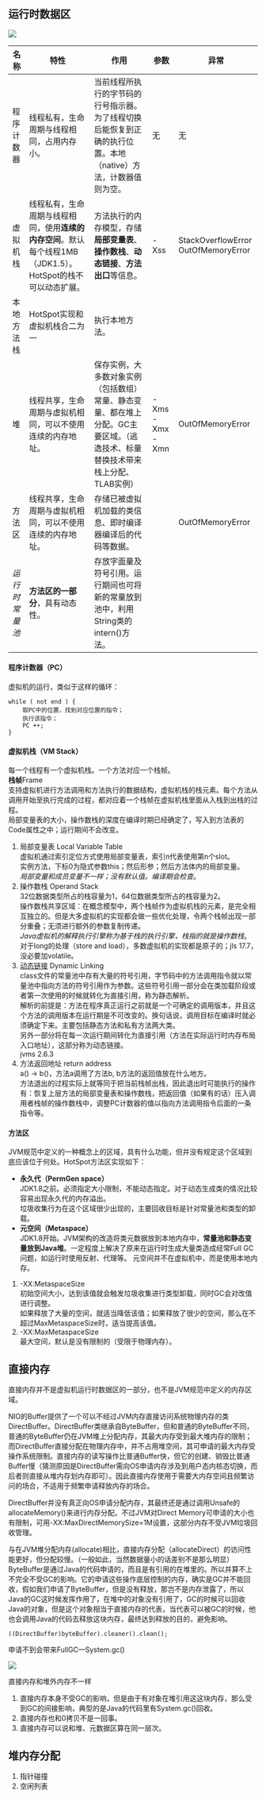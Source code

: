 ## 运行时数据区
![](img/JVM内存.png)

| 名称 | 特性                                                               | 作用 | 参数 | 异常 |
|---|------------------------------------------------------------------|---|---|---|
| 程序计数器 | 线程私有，生命周期与线程相同，占用内存小。                                            | 当前线程所执行的字节码的行号指示器。为了线程切换后能恢复到正确的执行位置。本地（native）方法，计数器值则为空。| 无 | 无 |
| 虚拟机栈 | 线程私有，生命周期与线程相同，使用**连续的内存空间**。默认每个线程1MB（JDK1.5）。HotSpot的栈不可以动态扩展。 | 方法执行的内存模型，存储**局部变量表**、**操作数栈**、**动态链接**、**方法出口**等信息。| -Xss | StackOverflowError OutOfMemoryError |
| 本地方法栈 | HotSpot实现和虚拟机栈合二为一                                               | 执行本地方法。|  |  |
| 堆 | 线程共享，生命周期与虚拟机相同，可以不使用连续的内存地址。                                    | 保存实例，大多数对象实例（包括数组）常量、静态变量、都在堆上分配。GC主要区域。（逃逸技术、标量替换技术带来栈上分配、TLAB实例）| -Xms -Xmx -Xmn | OutOfMemoryError |
| 方法区 | 线程共享，生命周期与虚拟机相同，可以不使用连续的内存地址。                                    | 存储已被虚拟机加载的类信息、即时编译器编译后的代码等数据。|  | OutOfMemoryError |
| *运行时常量池* | **方法区的一部分**，具有动态性。                                               | 存放字面量及符号引用。运行期间也可将新的常量放到池中，利用String类的intern()方法。 |  |  |

#### 程序计数器（PC）
虚拟机的运行，类似于这样的循环：
```
while ( not end ) {
    取PC中的位置，找到对应位置的指令；
    执行该指令；
    PC ++;
}
```
#### 虚拟机栈（VM Stack）
每一个线程有一个虚拟机栈。一个方法对应一个栈帧。  
**栈帧**Frame  
支持虚拟机进行方法调用和方法执行的数据结构，虚拟机栈的栈元素。每个方法从调用开始至执行完成的过程，都对应着一个栈帧在虚拟机栈里面从入栈到出栈的过程。  
局部变量表的大小，操作数栈的深度在编译时期已经确定了，写入到方法表的Code属性之中；运行期间不会改变。
1. 局部变量表 Local Variable Table  
虚拟机通过索引定位方式使用局部变量表，索引n代表使用第n个slot。  
实例方法，下标0为隐式参数this；然后形参；然后方法体内的局部变量。  
*局部变量和成员变量不一样；没有默认值。编译期会检查*。
2. 操作数栈 Operand Stack  
32位数据类型所占的栈容量为1，64位数据类型所占的栈容量为2。  
操作数栈共享区域：在概念模型中，两个栈帧作为虚拟机栈的元素，是完全相互独立的。但是大多虚拟机的实现都会做一些优化处理，令两个栈帧出现一部分重叠；无须进行额外的参数复制传递。  
*Java虚拟机的解释执行引擎称为基于栈的执行引擎，栈指的就是操作数栈*。  
对于long的处理（store and load），多数虚拟机的实现都是原子的；jls 17.7，没必要加volatile。
3. [动态链接](https://blog.csdn.net/qq_41813060/article/details/88379473) Dynamic Linking  
class文件的常量池中存有大量的符号引用，字节码中的方法调用指令就以常量池中指向方法的符号引用作为参数。这些符号引用一部分会在类加载阶段或者第一次使用的时候就转化为直接引用，称为静态解析。  
解析的前提是：方法在程序真正运行之前就是一个可确定的调用版本，并且这个方法的调用版本在运行期是不可改变的。换句话说，调用目标在编译时就必须确定下来。主要包括静态方法和私有方法两大类。  
另外一部分将在每一次运行期间转化为直接引用（方法在实际运行时内存布局入口地址），这部分称为动态链接。  
jvms 2.6.3
4. 方法返回地址 return address  
a() -> b()，方法a调用了方法b, b方法的返回值放在什么地方。  
方法退出的过程实际上就等同于把当前栈帧出栈，因此退出时可能执行的操作有：恢复上层方法的局部变量表和操作数栈，把返回值（如果有的话）压入调用者栈帧的操作数栈中，调整PC计数器的值以指向方法调用指令后面的一条指令等。
#### 方法区
JVM规范中定义的一种概念上的区域，具有什么功能，但并没有规定这个区域到底应该位于何处。HotSpot方法区实现如下：
- **永久代（PermGen space）**  
JDK1.8之前。必须指定大小限制，不能动态指定。对于动态生成类的情况比较容易出现永久代的内存溢出。  
垃圾收集行为在这个区域很少出现的，主要回收目标是针对常量池和类型的卸载。
- **元空间（Metaspace）**  
JDK1.8开始。JVM架构的改造将类元数据放到本地内存中，**常量池和静态变量放到Java堆**。一定程度上解决了原来在运行时生成大量类造成经常Full GC问题，如运行时使用反射、代理等。
元空间并不在虚拟机中，而是使用本地内存。
1. -XX:MetaspaceSize  
初始空间大小，达到该值就会触发垃圾收集进行类型卸载，同时GC会对改值进行调整。  
如果释放了大量的空间，就适当降低该值；如果释放了很少的空间，那么在不超过MaxMetaspaceSize时，适当提高该值。
2. -XX:MaxMetaspaceSize  
最大空间，默认是没有限制的（受限于物理内存）。

## 直接内存
直接内存并不是虚拟机运行时数据区的一部分，也不是JVM规范中定义的内存区域。

NIO的Buffer提供了一个可以不经过JVM内存直接访问系统物理内存的类DirectBuffer。DirectBuffer类继承自ByteBuffer，但和普通的ByteBuffer不同，普通的ByteBuffer仍在JVM堆上分配内存，其最大内存受到最大堆内存的限制；而DirectBuffer直接分配在物理内存中，并不占用堆空间，其可申请的最大内存受操作系统限制。直接内存的读写操作比普通Buffer快，但它的创建、销毁比普通Buffer慢（猜测原因是DirectBuffer需向OS申请内存涉及到用户态内核态切换，而后者则直接从堆内存划内存即可）。因此直接内存使用于需要大内存空间且频繁访问的场合，不适用于频繁申请释放内存的场合。

DirectBuffer并没有真正向OS申请分配内存，其最终还是通过调用Unsafe的allocateMemory()来进行内存分配。不过JVM对Direct Memory可申请的大小也有限制，可用-XX:MaxDirectMemorySize=1M设置，这部分内存不受JVM垃圾回收管理。

与在JVM堆分配内存(allocate)相比，直接内存分配（allocateDirect）的访问性能更好，但分配较慢。（一般如此，当然数据量小的话差别不是那么明显）  
ByteBuffer是通过Java的代码申请的，而且是有引用的在堆里的。所以并算不上不完全不受GC的影响。它的申请这些操作底层控制的内存，确实是GC并不能回收，假如我们申请了ByteBuffer，但是没有释放，那岂不是内存泄露了，所以Java的GC这时候发挥作用了，在堆中的对象没有引用了，GC的时候可以回收Java的对象，但是这个对象相当于直接内存的代表，当代表可以被GC的时候，他也会调用Java的代码去释放这块内存，最终达到释放的目的，避免影响。
```
((DirectBuffer)byteBuffer).cleaner().clean();
```
申请不到会带来FullGC—System.gc()

![](img/直接内存.png)

直接内存和堆外内存不一样
1. 直接内存本身不受GC的影响，但是由于有对象在堆引用这这块内存，那么受到GC的间接影响，典型的是Java的代码里有System.gc()回收。
2. 直接内存也和0拷贝不是一回事。
3. 直接内存可以说和堆、元数据区算在同一层次。

## 堆内存分配
1. 指针碰撞
2. 空闲列表